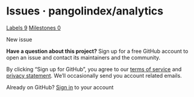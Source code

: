 # Issues · pangolindex/analytics

 [Labels 9](https://github.com/pangolindex/analytics/labels) [Milestones 0](https://github.com/pangolindex/analytics/milestones)

 New issue

 **Have a question about this project?** Sign up for a free GitHub account to open an issue and contact its maintainers and the community.

By clicking “Sign up for GitHub”, you agree to our [terms of service](https://docs.github.com/terms) and [privacy statement](https://docs.github.com/privacy). We’ll occasionally send you account related emails.

 Already on GitHub? [Sign in](https://github.com/login?return_to=%2Fpangolindex%2Fanalytics%2Fissues%2Fnew) to your account

